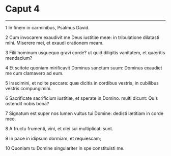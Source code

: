 # Caput 4

***

1 In finem in carminibus, Psalmus David.

2 Cum invocarem exaudivit me Deus iustitiæ meæ: in tribulatione dilatasti mihi. Miserere mei, et exaudi orationem meam.

3 Filii hominum usquequo gravi corde? ut quid diligitis vanitatem, et quæritis mendacium?

4 Et scitote quoniam mirificavit Dominus sanctum suum: Dominus exaudiet me cum clamavero ad eum.

5 Irascimini, et nolite peccare: quæ dicitis in cordibus vestris, in cubilibus vestris compungimini.

6 Sacrificate sacrificium iustitiæ, et sperate in Domino. multi dicunt: Quis ostendit nobis bona?

7 Signatum est super nos lumen vultus tui Domine: dedisti lætitiam in corde meo.

8 A fructu frumenti, vini, et olei sui multiplicati sunt.

9 In pace in idipsum dormiam, et requiescam;

10 Quoniam tu Domine singulariter in spe constituisti me.

